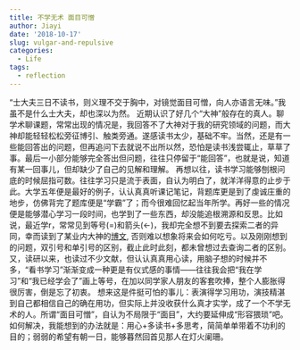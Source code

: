 ```yaml
---
title: 不学无术 面目可憎
author: Jiayi
date: '2018-10-17'
slug: vulgar-and-repulsive
categories:
  - Life
tags:
  - reflection
---
```

  “士大夫三日不读书，则义理不交于胸中，对镜觉面目可憎，向人亦语言无味。”我虽不是什么士大夫，却也深以为然。
  近期认识了好几个“大神”般存在的真人。聊学术聊课题，常常出现的情况是，我回答不了大神对于我的研究领域的问题，而大神却能轻轻松松旁征博引、触类旁通。遂感读书太少，基础不牢。当然，还是有一些能回答出的问题，但再追问下去就说不出所以然，恐怕是读书浅尝辄止，草草了事。最后一小部分能够完全答出但问题，往往只停留于“能回答”，也就是说，知道有某一回事儿，但却缺少了自己的见解和理解。
  再想以往，读书学习能够刨根问底的时候屈指可数。往往学习只是流于表面，自认为明白了，就洋洋得意的止步于此。大学五年便是最好的例子，认认真真听课记笔记，背题库更是到了虔诚庄重的地步，仿佛背完了题库便是“学霸”了；而今很难回忆起当年所学。再好一些的情况便是能够潜心学习一段时间，也学到了一些东西，却没能追根溯源和反思。比如说，最近学r，常常见到等号(=)和箭头(<-)，我却完全想不到要去探索二者的异同，幸而读到了某业内大神的[博文](http://yihui.name/cn/2012/09/equal-and-arrow/), 否则难以想象将来会如何吃亏。以及刚刚想到的问题，双引号和单引号的区别，截止此时此刻，都未曾想过去查询二者的区别。
  又，读研以来，也读过不少文献，但认认真真用心读，用脑子想的时候并不多，“看书学习”渐渐变成一种更是有仪式感的事情——往往我会把“我在学习”和“我已经学会了”画上等号，在加以同学家人朋友的客套吹捧，整个人膨胀得很厉害，倒是忘了初衷。
  想来这是件挺可怕的事儿：表演得学习用功，演技精湛到自己都相信自己的确在用功，但实际上并没收获什么真才实学，成了一个不学无术的人。所谓“面目可憎”，自认为不局限于“面目”，大约要延伸成“形容猥琐”吧。
  如何解决，我能想到的办法就是：用心+多读书+多思考，简简单单带着不功利的目的；弱弱的希望有朝一日，能够暮然回首见那人在灯火阑珊。